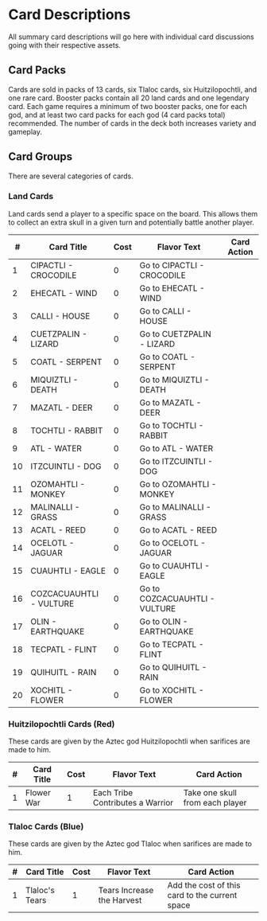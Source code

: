 # Card Descriptions

All summary card descriptions will go here with individual card discussions going with their respective assets.

## Card Packs

Cards are sold in packs of 13 cards, six Tlaloc cards, six Huitzilopochtli, and one rare card. Booster packs contain all 20 land cards and one legendary card. Each game requires a minimum of two booster packs, one for each god, and at least two card packs for each god (4 card packs total) recommended. The number of cards in the deck both increases variety and gameplay. 

## Card Groups

There are several categories of cards.

### Land Cards 

Land cards send a player to a specific space on the board. This allows them to collect an extra skull in a given turn and potentially battle another player. 

\#| Card Title               | Cost | Flavor Text   | Card Action
--|--------------------------|------|---------------|-------------
1 | CIPACTLI - CROCODILE | 0 | Go to CIPACTLI - CROCODILE |
2 | EHECATL - WIND | 0 | Go to EHECATL - WIND |
3 | CALLI - HOUSE | 0 | Go to CALLI - HOUSE |
4 | CUETZPALIN - LIZARD | 0 | Go to CUETZPALIN - LIZARD |
5 | COATL - SERPENT | 0 | Go to COATL - SERPENT |
6 | MIQUIZTLI - DEATH | 0 | Go to MIQUIZTLI - DEATH |
7 | MAZATL - DEER | 0 | Go to MAZATL - DEER |
8 | TOCHTLI - RABBIT | 0 | Go to TOCHTLI - RABBIT | 
9 | ATL - WATER | 0 | Go to ATL - WATER | 
10 | ITZCUINTLI - DOG | 0 | Go to ITZCUINTLI - DOG | 
11 | OZOMAHTLI - MONKEY | 0 | Go to OZOMAHTLI - MONKEY | 
12 | MALINALLI - GRASS | 0 | Go to MALINALLI - GRASS |
13 | ACATL - REED | 0 | Go to ACATL - REED | 
14 | OCELOTL - JAGUAR | 0 | Go to OCELOTL - JAGUAR | 
15 | CUAUHTLI - EAGLE | 0 | Go to CUAUHTLI - EAGLE | 
16 | COZCACUAUHTLI - VULTURE | 0 | Go to COZCACUAUHTLI - VULTURE | 
17 | OLIN - EARTHQUAKE | 0 | Go to OLIN - EARTHQUAKE |
18 | TECPATL - FLINT | 0 | Go to TECPATL - FLINT |
19 | QUIHUITL - RAIN | 0 | Go to QUIHUITL - RAIN |
20 | XOCHITL - FLOWER | 0 | Go to XOCHITL - FLOWER | 

### Huitzilopochtli Cards (Red)

These cards are given by the Aztec god Huitzilopochtli when sarifices are made to him. 

\#| Card Title               | Cost | Flavor Text   | Card Action
--|--------------------------|------|---------------|-------------
1 | Flower War | 1 | Each Tribe Contributes a Warrior | Take one skull from each player

### Tlaloc Cards (Blue)

These cards are given by the Aztec god Tlaloc when sarifices are made to him. 

\#| Card Title               | Cost | Flavor Text   | Card Action
--|--------------------------|------|---------------|-------------
1 | Tlaloc's Tears | 1 | Tears Increase the Harvest | Add the cost of this card to the current space 


